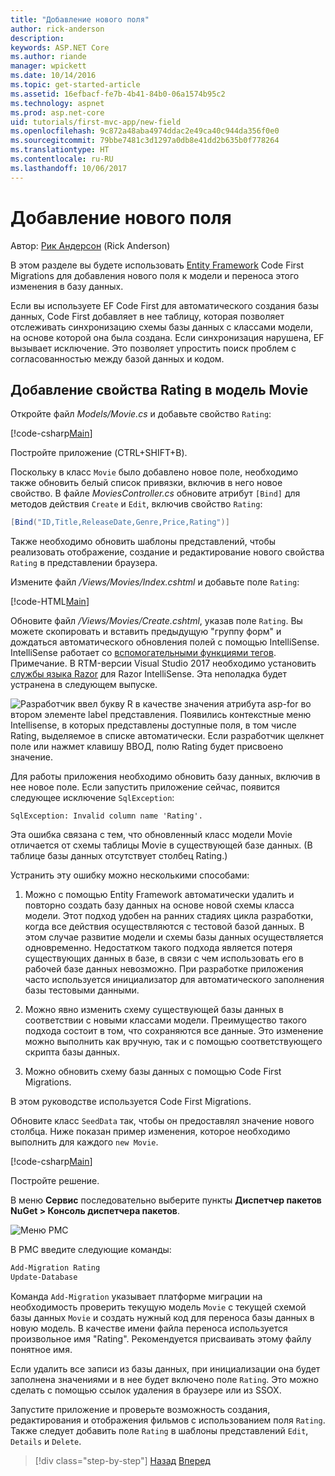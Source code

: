 ```yaml
---
title: "Добавление нового поля"
author: rick-anderson
description: 
keywords: ASP.NET Core
ms.author: riande
manager: wpickett
ms.date: 10/14/2016
ms.topic: get-started-article
ms.assetid: 16efbacf-fe7b-4b41-84b0-06a1574b95c2
ms.technology: aspnet
ms.prod: asp.net-core
uid: tutorials/first-mvc-app/new-field
ms.openlocfilehash: 9c872a48aba4974ddac2e49ca40c944da356f0e0
ms.sourcegitcommit: 79bbe7481c3d1297a0db8e41dd2b635b0f778264
ms.translationtype: HT
ms.contentlocale: ru-RU
ms.lasthandoff: 10/06/2017
---
```

# <a name="adding-a-new-field"></a>Добавление нового поля

Автор: [Рик Андерсон](https://twitter.com/RickAndMSFT) (Rick Anderson)

В этом разделе вы будете использовать [Entity Framework](https://docs.microsoft.com/ef/core/get-started/aspnetcore/new-db) Code First Migrations для добавления нового поля к модели и переноса этого изменения в базу данных.

Если вы используете EF Code First для автоматического создания базы данных, Code First добавляет в нее таблицу, которая позволяет отслеживать синхронизацию схемы базы данных с классами модели, на основе которой она была создана. Если синхронизация нарушена, EF вызывает исключение. Это позволяет упростить поиск проблем с согласованностью между базой данных и кодом.

## <a name="adding-a-rating-property-to-the-movie-model"></a>Добавление свойства Rating в модель Movie

Откройте файл *Models/Movie.cs* и добавьте свойство `Rating`:

[!code-csharp[Main](start-mvc/sample/MvcMovie/Models/MovieDateRating.cs?highlight=11&range=7-18)]

Постройте приложение (CTRL+SHIFT+B).

Поскольку в класс `Movie` было добавлено новое поле, необходимо также обновить белый список привязки, включив в него новое свойство. В файле *MoviesController.cs* обновите атрибут `[Bind]` для методов действия `Create` и `Edit`, включив свойство `Rating`:

```csharp
[Bind("ID,Title,ReleaseDate,Genre,Price,Rating")]
   ```

Также необходимо обновить шаблоны представлений, чтобы реализовать отображение, создание и редактирование нового свойства `Rating` в представлении браузера.

Измените файл */Views/Movies/Index.cshtml* и добавьте поле `Rating`:

[!code-HTML[Main](start-mvc/sample/MvcMovie/Views/Movies/IndexGenreRating.cshtml?highlight=17,39&range=24-64)]

Обновите файл */Views/Movies/Create.cshtml*, указав поле `Rating`. Вы можете скопировать и вставить предыдущую "группу форм" и дождаться автоматического обновления полей с помощью IntelliSense. IntelliSense работает со [вспомогательными функциями тегов](xref:mvc/views/tag-helpers/intro). Примечание. В RTM-версии Visual Studio 2017 необходимо установить [службы языка Razor](https://marketplace.visualstudio.com/items?itemName=ms-madsk.RazorLanguageServices) для Razor IntelliSense. Эта неполадка будет устранена в следующем выпуске.

![Разработчик ввел букву R в качестве значения атрибута asp-for во втором элементе label представления. Появились контекстные меню Intellisense, в которых представлены доступные поля, в том числе Rating, выделяемое в списке автоматически. Если разработчик щелкнет поле или нажмет клавишу ВВОД, полю Rating будет присвоено значение.](new-field/_static/cr.png)

Для работы приложения необходимо обновить базу данных, включив в нее новое поле. Если запустить приложение сейчас, появится следующее исключение `SqlException`:

`SqlException: Invalid column name 'Rating'.`

Эта ошибка связана с тем, что обновленный класс модели Movie отличается от схемы таблицы Movie в существующей базе данных. (В таблице базы данных отсутствует столбец Rating.)

Устранить эту ошибку можно несколькими способами:

1. Можно с помощью Entity Framework автоматически удалить и повторно создать базу данных на основе новой схемы класса модели. Этот подход удобен на ранних стадиях цикла разработки, когда все действия осуществляются с тестовой базой данных. В этом случае развитие модели и схемы базы данных осуществляется одновременно. Недостатком такого подхода является потеря существующих данных в базе, в связи с чем использовать его в рабочей базе данных невозможно. При разработке приложения часто используется инициализатор для автоматического заполнения базы тестовыми данными.

2. Можно явно изменить схему существующей базы данных в соответствии с новыми классами модели. Преимущество такого подхода состоит в том, что сохраняются все данные. Это изменение можно выполнить как вручную, так и с помощью соответствующего скрипта базы данных.

3. Можно обновить схему базы данных с помощью Code First Migrations.

В этом руководстве используется Code First Migrations.

Обновите класс `SeedData` так, чтобы он предоставлял значение нового столбца. Ниже показан пример изменения, которое необходимо выполнить для каждого `new Movie`.

[!code-csharp[Main](start-mvc/sample/MvcMovie/Models/SeedDataRating.cs?name=snippet1&highlight=6)]

Постройте решение.

В меню **Сервис** последовательно выберите пункты **Диспетчер пакетов NuGet > Консоль диспетчера пакетов**.

  ![Меню PMC](adding-model/_static/pmc.png)

В PMC введите следующие команды:

```powershell
Add-Migration Rating
Update-Database
```

Команда `Add-Migration` указывает платформе миграции на необходимость проверить текущую модель `Movie` с текущей схемой базы данных `Movie` и создать нужный код для переноса базы данных в новую модель. В качестве имени файла переноса используется произвольное имя "Rating". Рекомендуется присваивать этому файлу понятное имя.

Если удалить все записи из базы данных, при инициализации она будет заполнена значениями и в нее будет включено поле `Rating`. Это можно сделать с помощью ссылок удаления в браузере или из SSOX.

Запустите приложение и проверьте возможность создания, редактирования и отображения фильмов с использованием поля `Rating`. Также следует добавить поле `Rating` в шаблоны представлений `Edit`, `Details` и `Delete`.

>[!div class="step-by-step"]
[Назад](search.md)
[Вперед](validation.md)  
